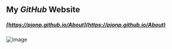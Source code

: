 ## My *GitHub* Website

##### [https://pjonp.github.io/About](https://pjonp.github.io/About)

 ![image](https://video-react.js.org/assets/logo.png)

